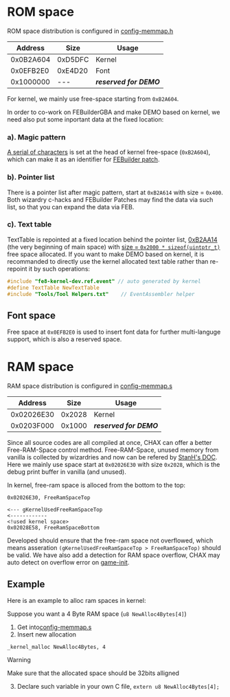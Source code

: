 # ROM space

ROM space distribution is configured in [config-memmap.h](../include/Configs/config-memmap.h)

| Address   | Size    | Usage
| -------   | ------- | -----
| 0x0B2A604 | 0xD5DFC | Kernel
| 0x0EFB2E0 | 0xE4D20 | Font
| 0x1000000 | ---     | ***reserved for DEMO***

For kernel, we mainly use free-space starting from `0xB2A604`.

In order to co-work on FEBuilderGBA and make DEMO based on kernel, we need also put some inportant data at the fixed location:

### a). Magic pattern

[A serial of characters](../main.event#L11) is set at the head of kernel free-space (`0xB2A604`), which can make it as an identifier for [FEBuilder patch](../Patches/PATCH_SkillInfo.txt#L4).

### b). Pointer list

There is a pointer list after magic pattern, start at `0xB2A614` with size = `0x400`. Both wizardry c-hacks and FEBuilder Patches may find the data via such list, so that you can expand the data via FEB.

### c). Text table

TextTable is repointed at a fixed location behind the pointer list, [0xB2AA14](../include/Configs/config-memmap.h#38) (the very beginning of main space) with [size = `0x2000 * sizeof(uintptr_t)`](../Repoint/RepointText/RepointText.event#L9) free space allocated. If you want to make DEMO based on kernel, it is recommanded to directly use the kernel allocated text table rather than re-repoint it by such operations:

```c
#include "fe8-kernel-dev.ref.event" // auto generated by kernel
#define TextTable NewTextTable
#include "Tools/Tool Helpers.txt"    // EventAssembler helper
```

## Font space

Free space at `0x0EFB2E0` is used to insert font data for further multi-languge support, which is also a reserved space.

# RAM space

RAM space distribution is configured in [config-memmap.s](../include/Configs/config-memmap.s)

| Address    | Size    | Usage
| -------    | ------  | -----
| 0x02026E30 | 0x2028  | Kernel
| 0x0203F000 | 0x1000  | ***reserved for DEMO***

Since all source codes are all compiled at once, CHAX can offer a better Free-RAM-Space control method.
Free-RAM-Space, unused memory from vanilla is collected by wizardries and now can be refered by [StanH's DOC](https://github.com/StanHash/DOC/blob/master/FREE-RAM-SPACE.md). Here we mainly use space start at `0x02026E30` with size `0x2028`, which is the debug print buffer in vanilla (and unused).

In kernel, free-ram space is alloced from the bottom to the top:

```assembly
0x02026E30, FreeRamSpaceTop

<--- gKernelUsedFreeRamSpaceTop
<------------
<!used kernel space>
0x02028E58, FreeRamSpaceBottom
```

Developed should ensure that the free-ram space not overflowed, which means asseration `(gKernelUsedFreeRamSpaceTop > FreeRamSpaceTop)` should be valid. We have also add a detection for RAM space overflow, CHAX may auto detect on overflow error on [game-init](../Wizardry/Common/GameInitHook/source/GameInit.c#L14).

## Example

Here is an example to alloc ram spaces in kernel:

Suppose you want a 4 Byte RAM space (`u8 NewAlloc4Bytes[4]`)

1. Get into[config-memmap.s](../include/Configs/config-memmap.s)
2. Insert new allocation

```
_kernel_malloc NewAlloc4Bytes, 4
```
> [!WARNING]
> Make sure that the allocated space should be 32bits alligned

3. Declare such variable in your own C file, `extern u8 NewAlloc4Bytes[4];`
